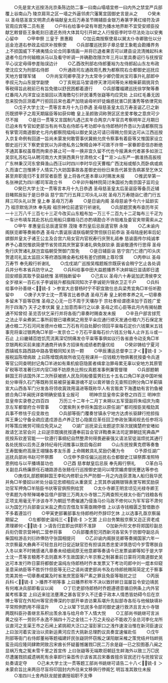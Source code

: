 <!-- { "loadSidebar": true } -->
　　○先是宣大巡按汤兆京条陈边防二事一曰南山塌墙宜修一曰内外之禁宜严兵部覆上谷南山乃  陵京肩背之区一墙之外逼邻虏穴藩篱宜固御史言是从之
　　○癸未以  圣母慈圣宣文明肃贞寿端献皇太后万寿圣节赐辅臣金银万寿篆字黄红绫符及讲官周应宾等二员有差
　　○户科右给事中梁有年题为播水地界断不宜受安顺臣投献乞敕督臣王象乾刻日遣还务持大体其勾引开衅之人行按臣李时华尽法处治以安夷心留中　　○甲申祭  三皇于  景惠殿
　　○加云南按察使易以巽太仆寺卿致仕以分巡金沧道右参政孟绍庆补按察使
　　○兵部覆巡抚郭子章总督王象乾会勘播界务上不损国威下不拂夷情众论佥同事情画一并将已退者果否可以建县设流清摊起科未退者今后作何输粮派马以及看守听调一并确勘改限次年三月以里具奏诏行与抚按官平心议定毋得参差贻误边计
　　○乙酉改刑部右侍郎董裕为左侍郎起山东左布政使沈应文为刑部右侍郎
　　○升通政司左通政周孔教为都察院右佥都御史巡抚应天地方督理军储
　　○升尚宝司卿李茂才为太常寺少卿仍管尚宝司事升礼部郎中李叔元为山东提学副使
　　○丁亥税监马堂请停天津河间等处米粮柴薪肩挑背负等税得旨此税前已有旨免徵以舒民困都着遵行
　　○兵部覆福建巡抚徐学聚等奏红番闯入内洋宜设法驱回以清海徼勾引奸民潘秀张嶷等均应究处  上曰红毛番无因忽来狡伪叵测着严行拒回吕宋也着严加晓谕毋听奸徒煽惑扰害□民潘秀等依律究处
　　○戊子大学士沈一贯等言本月十九日恭遇  圣母慈圣皇太后万寿圣诞乙巳之新历既颁甲子之周天期届臣等如获仰瞻  皇上圣颜致词称贺区区忠爱孝敬之意庶可少尽不报
　　○是日一贯等又言国制凡遇己亥年合两京六年官员考察明年正月期日已迫未有专官如吏部当有尚书及右侍郎与考功郎中左侍郎杨时乔恳以为请都察院当有掌管河南道御史七月内都察院緼纯以御史吴达可请已得赐允但吴达可从江西巡按入京复命例有回道一旨尚未蒙发何敢管事伏冀俯允庶令察事有着臣等又惟国家设立御史巡行天下察吏安民以为非绝私务公聚精会神不可故不许带一家眷即音信亦断绝不通其事权虽尊而拘束亦甚止可一年一换非宜久留不代也今报满未代者甚多如浙江吴崇礼苏松马从聘河南方大羙狭西黄升甘肃杨文＜艹洍＞山东严一鹏淮扬高扳枝广东林秉汉河东曾舜渔山西汪以时四川李时华应天曹楷广西沈裕或郁久而卧病或病久而溘亡岂惟拂于人情实乃大妨国事故各差御史纷纷日来告代甚至告病甚至乞休又甚至弃职竟归不复顾官者臣愿  皇上将各代差本章以时赐发未报
　　○推武举第一名张神武为四川都司军政佥书
　　○辛卯升翰林院简讨朱国祯为南京国子监司业
　　○癸巳大学士沈一贯等言本月十九日恭遇  圣母慈圣皇太后圣诞臣等备员近辅目睹熙辰拟于是日恭诣  慈宁宫门行五拜三叩头礼以祝  圣母万万寿随诣仁德门行五拜三叩头礼以贺  皇上奉  圣母万万寿
　　○是日谕内阁  圣母慈谕予今六十延龄实乃  祖宗默佑洪休  奉先殿  祖宗神位前遣官行祈谢礼
　　○兵部题赏夷布查历年买一十三万八千三百七十三疋今改买山东粗布加一万三千二百九十二疋每布三千疋为一车计布填车其赴苏杭应用船只廪粮马匹亦酌填勘合不许阻难及委官夹带需索从之
　　○甲午  孝惠皇后忌辰遣官祭  茂陵  孝烈皇后忌辰遣官祭  永陵
　　○乙未谕内阁朕览卿等奏揭恭遇  圣母六袠诞辰请朕临朝受贺但朕日前恭诣  圣母陆座躬率后妃嫔御并皇太子诸王公主及合宫六局女官内官祝寿行庆贺礼祗奉  慈谕面传尔纯诚孝养予心嘉悦惟欲简便节省劳烦其庆贺宴享诸礼俱免朕钦承  面谕敬遵传行思得  圣母免行庆贺诸礼朕岂宜临朝受贺御门暂免
　　○是日辅臣诣  慈宁宫门仁德门叩头庆贺遣司礼监太监田义等府酒饭赐金寿松枝有差仍颁赐上尊珍馔
　　○丙申以  圣母万寿节  奉先殿行祈谢礼
　　○戊戌湖广巡按吴楷题叛宗既获省会稍宁乞止各处调兵并分布本省兵防守从之
　　○兵科给事中田大益题播界不决衅端日滋请即日遣回安顺臣其取予裒益统惟  圣明独断留中
　　○己亥以  圣母六十寿诞加武清侯李文全岁禄米一百石长子李诚铭升都指挥同知次子李诚钜升锦衣卫正千户
　　○兵科给事中孙善继＜锍-釒＞参宣大总督杨时宁不职宜致仕总兵梁秀宜角□羊任听勘留中
　　○庚子大学士沈一贯等言比者恭遇  圣母万寿  皇上躬修孝养之礼一切章奏多留未下臣等窃惟  圣母之心无一日不周于天壤存于  宗社孝经谓德泽加于百姓广爱刑于四海乃  天子之孝伏冀  皇上加意而率行之以承  圣母之欢心臣等此月内有揭帖数通不知曾彻  圣览否伏乞采行并将各衙门章奏时赐查发未报
　　○辛丑户部言捄荒之法止平籴煮粥二事所前银已堪煮粥之用至平籴应通行顺天发通仓粮六万石保定发通仓粮二万石河间发德州仓粮二万石有司自处脚价领回平粜每石定价六钱粟米五钱事完将粜过银两角□羊部一发京仓二十万石平粜每石价六钱五分每人止许五斗或一石止  上曰畿辅百姓饥荒流离深切悯痛发仓平粜等事俱如议行各省直令动支角□羊京银两和买前来接济通商开纳多方招徕有成绩者酌量优给
　　○癸卯铸给宁夏河西镇城东路西路中路各管粮同知关防一颗
　　○甲辰漕运总督李三才＜锍-釒＞报税监陈增病故  上曰陈增既病故所收见在税课并一应钱粮方物俱著抚按委令兵道等官公同查明封记角□羊进如有乘机偷窃隐匿者缉拿治罪毋累无辜以安地方其原管矿税等项准著归并内官□禄不妨原务比照仪真题准事例兼管督理
　　○兵部题朝鲜国王将该国外洋二次所获被掳人民及同船倭蛮男妇五十五名口角□羊送中国听候处分审得久石门等既称贸易被获釜幕游魂不足以膏斧锧合无查照旧例分角□羊蓟镇宣大山西各军门分发各将领收寘效用温进等既称华人有言贩卖下海遭劫有言钓鱼被掳合角□羊闽抚详查明确安插复业报可
　　明神宗显皇帝实录卷之四百三
明神宗显皇帝实录卷之四百四
　　万历三十二年十二月丁未朔以五军营副将朱绍庆为南京左军都督府佥书管事
　　○罢紫荆关参将朱国忠以原任湖广都司按臣吴楷劾其兵事不修怯于应变故也
　　○兵部等衙门覆奏甘镇永宁地方达虏长驱肆行抢掠指挥王秉公守备全疏应遣戍游击卢养正甘心隐匿应革任回卫参政张蒲阅视去任参将冯时等策应微劳可赎应免究从之
　　○湖广巡抚梁云龙题逆宗渐次就擒楚府安堵如故请乞法官会问  上曰逆宗既擒抚按遵奉前旨会官详鞫奏来法司定罪朝廷宪典森严抚按系钦差官能一一钦遵行事纲纪自然整肃何得畏避豪强又请法官徒滋烦扰其通行各处抚按以后务正身持纪毋托词推事以致启侮召衅
　　○山东抚按黄克缵等奏鲁王寿鋐衡府高唐王翊镶各孝友乐善  上命赐敕具礼奖励仍著为令
　　○予原任湖广巡抚兵部尚书赵可怀祭葬
　　○戊申予原任偏沅巡抚右佥都御史江铎祭葬准照特恩例给与以平播靖苗功也
　　○己酉  慈孝献皇后忌辰  奉先殿行祭礼
　　○革白马关副总兵杨廉原任石塘路游击张鲧任行巡按御史提问以增赏媚虏督抚蹇达等参也
　　○庚戌礼部题朝鲜国王李昖内修职业外严防御一月之内连获漂海人船归我华民并角□羊倭奴以听处分益见忠顺相应从重褒奖  上赏其恭诚赐银锦表里写敕奖励获功官军押角□羊陪臣书状等官俱照例给赏
　　○太仆寺卿王明言顷见光禄寺卿王守素题为寺帑殚竭奉旨借户部银三万两太仆寺银二万两查照光禄太仆衙门钱粮各有正项支用毫无干涉该寺不为朝廷节费催逋乃侵渔马价马政不修何以为军军容不肃何以为国乞行兵部查议米盐之费应否借及军需亟赐停借  上以该寺钱粮匮乏暂借数亦不多着遵旨行
　　○甲寅吏部署部事左侍郎杨时乔辞印乞休  上以选事孔亟京察届期留之
　　○左都御史温纯三＜锍-釒＞乞罢  上曰台务繁殷京察又迩正资老成肃理卿何＜锍-釒＞请告归宜即出供职不准辞
　　○加新升阶文参将郑国珍副总兵衔仍管京营神机二营参将事
　　○兵部覆虏犯河西新河各官失于防御夺副总兵柴国柱游击刘衍祚俸防守张国相提问
　　○乙卯谕内阁朕览卿等奏揭国家六年一次京察最大彝典不可轻忽且时日促近缺官恐有担误具悉忠爱详慎恳切今岁雪寒朕自入冬以来不时微感诸凡章奏未经细阅原无他意卿等奏请今已发票谕卿等知于是大学士沈一贯等言稂莠不去则嘉禾不生故国家六年京察之制甚重前日蒙将河南道御史吴达可本发行昨日蒙将都御史温纯左侍郎杨时乔本发票又下考功司郎中刘一焜本仰窥  圣意采纳臣等不胜忻忭但臣等无已之请尚谓吏部尚书及右侍郎统赐简简定尤于察事完美其他一切章奏咸冀及时省发庶宽臣等尸素之罪且免臣等聒扰之愆
　　○丙辰兵科＜锍-釒＞播界不明等事  上曰播界积年不决以致奸衅日滋屡旨令安边靖民有何难决兵部即看议以闻
　　○丁巳吏部侍郎杨时乔题遵德意循旧例条上内外官属考核事宜  上曰近来铨法壅滞之甚各官岁久不迁委于政本人情悉皆妨碍今后在京博士等官在外知州等官资俸深的尔部开单咨访果系堪升先拟部寺各衔与他候缺填补平常照例酌用不得滥升
　　○上以辇下饥民多令部司御史速行救济且言太仆寺银两既科臣孙善继言系积出羡余准与给月命下人情大悦
　　○工部尚书姚继可言派黄之役不一劳则不永逸不捐四十万之金钱二十万之夫役必不能收万全总河李化龙所议直河之支渠王市之石闸上紧挑砌大泛口之溜彭家口之浅作速浚治惟在新河臣速议  上曰泇河着实浚治以资新运黄河应否大挑新总理酌议具奏宜速催赴任
　　○戊午刑部等衙门右侍郎董裕等题福建奸民张嶷阴怀窃叛之谋阳献采榷之策党结弁珰衅挑蛮丑阎应隆同肆欺罔致吕宋酋长怀疑蓄憾屠戮□民二万余是嶷一已之狡图基八闽之显祸万鬼之冤未雪千里之首宜传  上曰张嶷等无端欺诳朝廷生衅海外以致三万□民尽遭屠戮损威遗祸死有余辜即行枭首传示该省其吕宋番酋擅杀官民还行与抚按官议处奏请定夺
　　○己未大学士沈一贯等题工部尚书姚继可请告二十八＜锍-釒＞未蒙俞旨比来两目尽盲将印固封内外往来文移俱行停阁乞  明旨准其致仕未报
　　○准四川土舍冉跃龙就彼袭授祖职不支俸
